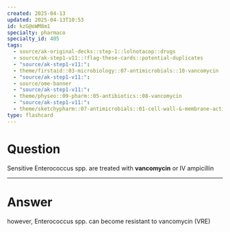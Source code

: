 ```yaml
---
created: 2025-04-13
updated: 2025-04-13T10:53
id: kzG@oWM8m1
specialty: pharmaco
specialty_id: 405
tags:
  - source/ak-original-decks::step-1::lolnotacop::drugs
  - source/ak-step1-v11::!flag-these-cards::potential-duplicates
  - "source/ak-step1-v11:": 
  - theme/firstaid::03-microbiology::07-antimicrobials::10-vancomycin
  - "source/ak-step1-v11:": 
  - source/ome-banner
  - "source/ak-step1-v11:": 
  - theme/physeo::09-pharm::05-antibiotics::08-vancomycin
  - "source/ak-step1-v11:": 
  - theme/sketchypharm::07-antimicrobials::01-cell-wall-&-membrane-active-antibiotics::06-vancomycin"
type: flashcard
---
```


# Question
Sensitive Enterococcus spp. are treated with **vancomycin** or IV ampicillin

---

# Answer
however, Enterococcus spp. can become resistant to vancomycin (VRE)